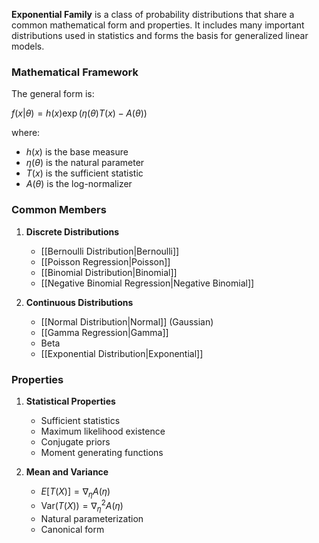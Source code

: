 **Exponential Family** is a class of probability distributions that share a common mathematical form and properties. It includes many important distributions used in statistics and forms the basis for generalized linear models.

### Mathematical Framework
The general form is:

$f(x|\theta) = h(x)\exp(\eta(\theta)T(x) - A(\theta))$

where:
- $h(x)$ is the base measure
- $\eta(\theta)$ is the natural parameter
- $T(x)$ is the sufficient statistic
- $A(\theta)$ is the log-normalizer

### Common Members
1. **Discrete Distributions**
   - [[Bernoulli Distribution|Bernoulli]]
   - [[Poisson Regression|Poisson]]
   - [[Binomial Distribution|Binomial]]
   - [[Negative Binomial Regression|Negative Binomial]]

2. **Continuous Distributions**
   - [[Normal Distribution|Normal]] (Gaussian)
   - [[Gamma Regression|Gamma]]
   - Beta
   - [[Exponential Distribution|Exponential]]
   
### Properties
1. **Statistical Properties**
   - Sufficient statistics
   - Maximum likelihood existence
   - Conjugate priors
   - Moment generating functions

2. **Mean and Variance**
   - $E[T(X)] = \nabla_\eta A(\eta)$
   - $\text{Var}(T(X)) = \nabla^2_\eta A(\eta)$
   - Natural parameterization
   - Canonical form
